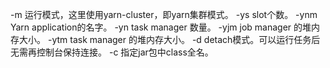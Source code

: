 -m 运行模式，这里使用yarn-cluster，即yarn集群模式。
-ys slot个数。
-ynm Yarn application的名字。
-yn task manager 数量。
-yjm job manager 的堆内存大小。
-ytm task manager 的堆内存大小。
-d detach模式。可以运行任务后无需再控制台保持连接。
-c 指定jar包中class全名。